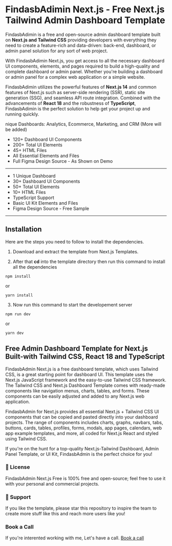 # FindasbAdimin Next.js - Free Next.js Tailwind Admin Dashboard Template

FindasbAdimin is a free and open-source admin dashboard template built on **Next.js and Tailwind CSS** providing developers with everything they need to create a feature-rich and data-driven: back-end, dashboard, or admin panel solution for any sort of web project.

With FindasbAdimin Next.js, you get access to all the necessary dashboard UI components, elements, and pages required to build a high-quality and complete dashboard or admin panel. Whether you're building a dashboard or admin panel for a complex web application or a simple website.

FindasbAdimin utilizes the powerful features of **Next.js 14** and common features of Next.js such as server-side rendering (SSR), static site generation (SSG), and seamless API route integration. Combined with the advancements of **React 18** and the robustness of **TypeScript**, FindasbAdimin is the perfect solution to help get your project up and running quickly.

nique Dashboards: Analytics, Ecommerce, Marketing, and CRM (More will be added)

- 120+ Dashboard UI Components
- 200+ Total UI Elements
- 45+ HTML Files
- All Essential Elements and Files
- Full Figma Design Source - As Shown on Demo

---

- 1 Unique Dashboard
- 30+ Dashboard UI Components
- 50+ Total UI Elements
- 10+ HTML Files
- TypeScript Support
- Basic UI Kit Elements and Files
- Figma Design Source - Free Sample

---

## Installation

Here are the steps you need to follow to install the dependencies.

1. Download and extract the template from Next.js Templates.

2. After that **cd** into the template directory then run this command to install all the dependencies

```
npm install
```

or

```
yarn install
```

3. Now run this command to start the developement server

```
npm run dev
```

or

```
yarn dev
```

## Free Admin Dashboard Template for Next.js Built-with Tailwind CSS, React 18 and TypeScript

FindasbAdmin Next.js is a free dashboard template, which uses Tailwind CSS, is a great starting point for dashboard UI. This template uses the Next.js JavaScript framework and the easy-to-use Tailwind CSS framework. The Tailwind CSS and Next.js Dashboard Template comes with ready-made components like navigation menus, charts, tables, and forms. These components can be easily adjusted and added to any Next.js web application.

FindasbAdmin for Next.js provides all essential Next.js + Tailwind CSS UI components that can be copied and pasted directly into your dashboard projects. The range of components includes charts, graphs, navbars, tabs, buttons, cards, tables, profiles, forms, modals, app pages, calendars, web app example templates, and more, all coded for Next.js React and styled using Tailwind CSS.

If you're on the hunt for a top-quality Next.js-Tailwind Dashboard, Admin Panel Template, or UI Kit, FindasbAdmin is the perfect choice for you!

### 📄 License

FindasbAdmin Next.js Free is 100% free and open-source; feel free to use it with your personal and commercial projects.

### 💜 Support

If you like the template, please star this repository to inspire the team to create more stuff like this and reach more users like you!
### Book a Call
If you're interented working with me, Let's have a call.
[Book a call](https://cal.com/sadman-Findasb/15min)
